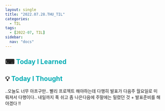 ```yaml
---
layout: single
title: "2022.07.28.THU_TIL"
categories:
  - TIL
tags:
  - [2022-07, TIL]
sidebar:
  nav: "docs"
---
```


## ⌨ <a style="color:#00adb5">Today I Learned</a>

## 💡 <a style="color:#00adb5">Today I Thought</a>

..오늘도 너무 아프구만.. 빨리 프로젝트 해야하는데 다행히 발표가 다음주 월요일로 미뤄져서 다행이다.. 내일까지 푹 쉬고 좀 나은다음에 주말에는 밀렸던 것 + 발표준비를 해야겠다 !!
